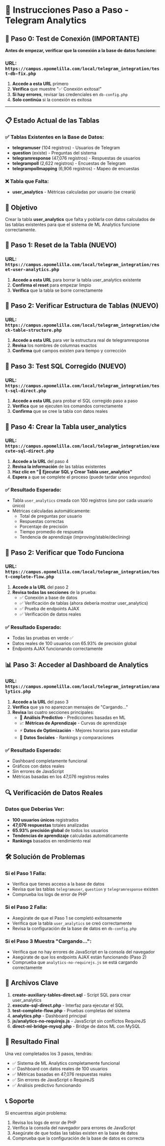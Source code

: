 # 🚀 Instrucciones Paso a Paso - Telegram Analytics

## 🔧 Paso 0: Test de Conexión (IMPORTANTE)

**Antes de empezar, verificar que la conexión a la base de datos funcione:**

### URL: `https://campus.opomelilla.com/local/telegram_integration/test-db-fix.php`

1. **Accede a esta URL** primero
2. **Verifica** que muestre "✅ Conexión exitosa!"
3. **Si hay errores**, revisar las credenciales en `db-config.php`
4. **Solo continúa** si la conexión es exitosa

---

## 📋 Estado Actual de las Tablas

### ✅ Tablas Existentes en la Base de Datos:
- **telegramuser** (104 registros) - Usuarios de Telegram
- **question** (existe) - Preguntas del sistema
- **telegramresponse** (47,076 registros) - Respuestas de usuarios
- **telegrampoll** (2,622 registros) - Encuestas de Telegram
- **telegrampollmapping** (6,906 registros) - Mapeo de encuestas

### ❌ Tabla que Falta:
- **user_analytics** - Métricas calculadas por usuario (se creará)

## 🎯 Objetivo

Crear la tabla **user_analytics** que falta y poblarla con datos calculados de las tablas existentes para que el sistema de ML Analytics funcione correctamente.

## 🔧 Paso 1: Reset de la Tabla (NUEVO)

### URL: `https://campus.opomelilla.com/local/telegram_integration/reset-user-analytics.php`

1. **Accede a esta URL** para borrar la tabla user_analytics existente
2. **Confirma el reset** para empezar limpio
3. **Verifica** que la tabla se borre correctamente

## 🔧 Paso 2: Verificar Estructura de Tablas (NUEVO)

### URL: `https://campus.opomelilla.com/local/telegram_integration/check-table-structure.php`

1. **Accede a esta URL** para ver la estructura real de telegramresponse
2. **Revisa** los nombres de columnas exactos
3. **Confirma** qué campos existen para tiempo y corrección

## 🔧 Paso 3: Test SQL Corregido (NUEVO)

### URL: `https://campus.opomelilla.com/local/telegram_integration/test-sql-direct.php`

1. **Accede a esta URL** para probar el SQL corregido paso a paso
2. **Verifica** que se ejecuten los comandos correctamente
3. **Confirma** que se cree la tabla con datos reales

## 🔧 Paso 4: Crear la Tabla user_analytics

### URL: `https://campus.opomelilla.com/local/telegram_integration/execute-sql-direct.php`

1. **Accede a la URL** del paso 4
2. **Revisa la información** de las tablas existentes
3. **Haz clic en "🚀 Ejecutar SQL y Crear Tabla user_analytics"**
4. **Espera** a que se complete el proceso (puede tardar unos segundos)

### ✅ Resultado Esperado:
- Tabla `user_analytics` creada con 100 registros (uno por cada usuario único)
- Métricas calculadas automáticamente:
  - Total de preguntas por usuario
  - Respuestas correctas
  - Porcentaje de precisión
  - Tiempo promedio de respuesta
  - Tendencia de aprendizaje (improving/stable/declining)

## 🧪 Paso 2: Verificar que Todo Funciona

### URL: `https://campus.opomelilla.com/local/telegram_integration/test-complete-flow.php`

1. **Accede a la URL** del paso 2
2. **Revisa todas las secciones** de la prueba:
   - ✅ Conexión a base de datos
   - ✅ Verificación de tablas (ahora debería mostrar user_analytics)
   - ✅ Prueba de endpoints AJAX
   - ✅ Verificación de datos reales

### ✅ Resultado Esperado:
- Todas las pruebas en verde ✅
- Datos reales de 100 usuarios con 65.93% de precisión global
- Endpoints AJAX funcionando correctamente

## 📊 Paso 3: Acceder al Dashboard de Analytics

### URL: `https://campus.opomelilla.com/local/telegram_integration/analytics.php`

1. **Accede a la URL** del paso 3
2. **Verifica** que ya no aparezcan mensajes de "Cargando..."
3. **Revisa** las cuatro secciones principales:
   - 🔮 **Análisis Predictivo** - Predicciones basadas en ML
   - 📈 **Métricas de Aprendizaje** - Curvas de aprendizaje
   - ⚡ **Datos de Optimización** - Mejores horarios para estudiar
   - 👥 **Datos Sociales** - Rankings y comparaciones

### ✅ Resultado Esperado:
- Dashboard completamente funcional
- Gráficos con datos reales
- Sin errores de JavaScript
- Métricas basadas en los 47,076 registros reales

## 🔍 Verificación de Datos Reales

### Datos que Deberías Ver:
- **100 usuarios únicos** registrados
- **47,076 respuestas** totales analizadas
- **65.93% precisión global** de todos los usuarios
- **Tendencias de aprendizaje** calculadas automáticamente
- **Rankings** basados en rendimiento real

## 🛠️ Solución de Problemas

### Si el Paso 1 Falla:
- Verifica que tienes acceso a la base de datos
- Revisa que las tablas `telegramuser`, `question` y `telegramresponse` existen
- Comprueba los logs de error de PHP

### Si el Paso 2 Falla:
- Asegúrate de que el Paso 1 se completó exitosamente
- Verifica que la tabla `user_analytics` se creó correctamente
- Revisa la configuración de la base de datos en `db-config.php`

### Si el Paso 3 Muestra "Cargando...":
- Verifica que no hay errores de JavaScript en la consola del navegador
- Asegúrate de que los endpoints AJAX están funcionando (Paso 2)
- Comprueba que `analytics-no-requirejs.js` se está cargando correctamente

## 📁 Archivos Clave

1. **create-auxiliary-tables-direct.sql** - Script SQL para crear user_analytics
2. **execute-sql-direct.php** - Interfaz para ejecutar el SQL
3. **test-complete-flow.php** - Pruebas completas del sistema
4. **analytics.php** - Dashboard principal
5. **js/analytics-no-requirejs.js** - JavaScript sin conflictos RequireJS
6. **direct-ml-bridge-mysql.php** - Bridge de datos ML con MySQL

## 🎉 Resultado Final

Una vez completados los 3 pasos, tendrás:
- ✅ Sistema de ML Analytics completamente funcional
- ✅ Dashboard con datos reales de 100 usuarios
- ✅ Métricas basadas en 47,076 respuestas reales
- ✅ Sin errores de JavaScript o RequireJS
- ✅ Análisis predictivo funcionando

## 📞 Soporte

Si encuentras algún problema:
1. Revisa los logs de error de PHP
2. Verifica la consola del navegador para errores de JavaScript
3. Asegúrate de que todas las tablas existen en la base de datos
4. Comprueba que la configuración de la base de datos es correcta 